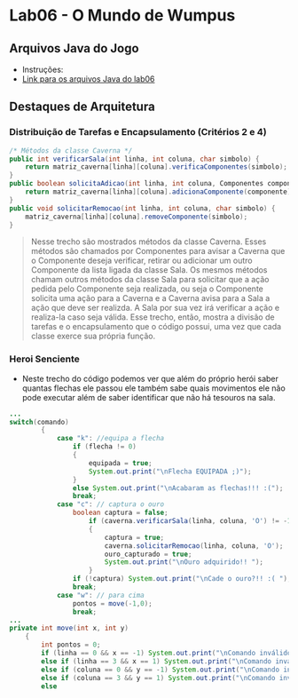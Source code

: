# Lab06 - O Mundo de Wumpus
## Arquivos Java do Jogo
* Instruções:
* [Link para os arquivos Java do lab06](https://github.com/jovi2000/MC322-Dupla/tree/main/lab06/src/mc322/lab06)
## Destaques de Arquitetura
### Distribuição de Tarefas e Encapsulamento (Critérios 2 e 4)
~~~java
/* Métodos da classe Caverna */
public int verificarSala(int linha, int coluna, char simbolo) {
    return matriz_caverna[linha][coluna].verificaComponentes(simbolo);
}
public boolean solicitaAdicao(int linha, int coluna, Componentes componente) {
    return matriz_caverna[linha][coluna].adicionaComponente(componente);
}
public void solicitarRemocao(int linha, int coluna, char simbolo) {
    matriz_caverna[linha][coluna].removeComponente(simbolo);
}
~~~
> Nesse trecho são mostrados métodos da classe Caverna. Esses métodos são chamados por Componentes para avisar a Caverna que o Componente deseja verificar, retirar ou adicionar um outro Componente da lista ligada da classe Sala. Os mesmos métodos chamam outros métodos da classe Sala para solicitar que a ação pedida pelo Componente seja realizada, ou seja o Componente solicita uma ação para a Caverna e a Caverna avisa para a Sala a ação que deve ser realizda. A Sala por sua vez irá verificar a ação e realiza-la caso seja válida. Esse trecho, então, mostra a divisão de tarefas e o encapsulamento que o código possui, uma vez que cada classe exerce sua própria função.
### Heroi Senciente
* Neste trecho do código podemos ver que além do próprio herói saber quantas flechas ele passou ele também sabe quais movimentos ele não pode executar além de saber identificar que não há tesouros na sala.
~~~java
...
switch(comando)
    	{
    		case "k": //equipa a flecha
    			if (flecha != 0)
    			{
    				equipada = true;
    				System.out.print("\nFlecha EQUIPADA ;)");
    			}
    			else System.out.print("\nAcabaram as flechas!!! :(");
    			break;
    		case "c": // captura o ouro
    			boolean captura = false;
    				if (caverna.verificarSala(linha, coluna, 'O') != -1)
    				{
    					captura = true;
    					caverna.solicitarRemocao(linha, coluna, 'O');
    					ouro_capturado = true;
						System.out.print("\nOuro adquirido!! ");
    				}
    			if (!captura) System.out.print("\nCade o ouro?!! :( ");
    			break;
    		case "w": // para cima
    			pontos = move(-1,0);
    			break;
...
private int move(int x, int y)
    {
    	int pontos = 0;
    	if (linha == 0 && x == -1) System.out.print("\nComando inválido");
    	else if (linha == 3 && x == 1) System.out.print("\nComando inválido");
    	else if (coluna == 0 && y == -1) System.out.print("\nComando inválido");
    	else if (coluna == 3 && y == 1) System.out.print("\nComando inválido");
		else
~~~
